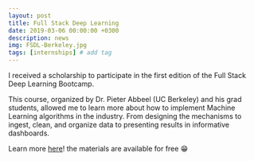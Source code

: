 ```yaml
---
layout: post
title: Full Stack Deep Learning
date: 2019-03-06 00:00:00 +0300
description: news
img: FSDL-Berkeley.jpg
tags: [internships] # add tag
---
```

I received a scholarship to participate in the first edition of the Full Stack Deep Learning Bootcamp.

This course, organized by Dr. Pieter Abbeel (UC Berkeley) and his grad students, allowed me to learn more about how to implement Machine Learning algorithms in the industry. From designing the mechanisms to ingest, clean, and organize data to presenting results in informative dashboards. 

Learn more [here](https://fullstackdeeplearning.com)! the materials are available for free 😁 